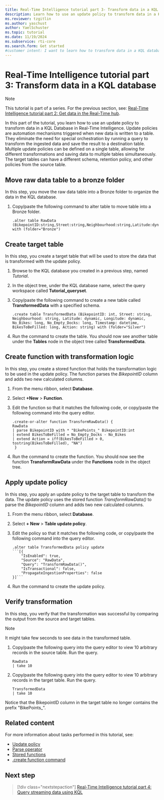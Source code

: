 ```yaml
---
title: Real-Time Intelligence tutorial part 3- Transform data in a KQL Database
description: Learn how to use an update policy to transform data in a KQL Database in Real-Time Intelligence.
ms.reviewer: tzgitlin
ms.author: yaschust
author: YaelSchuster
ms.topic: tutorial
ms.date: 11/19/2024
ms.subservice: rti-core
ms.search.form: Get started
#customer intent: I want to learn how to transform data in a KQL database in Real-Time Intelligence.
---
```

# Real-Time Intelligence tutorial part 3: Transform data in a KQL database

> [!NOTE]
> This tutorial is part of a series. For the previous section, see: [Real-Time Intelligence tutorial part 2: Get data in the Real-Time hub](tutorial-2-get-real-time-events.md).

In this part of the tutorial, you learn how to use an update policy to transform data in a KQL Database in Real-Time Intelligence. Update policies are automation mechanisms triggered when new data is written to a table. They eliminate the need for special orchestration by running a query to transform the ingested data and save the result to a destination table. Multiple update policies can be defined on a single table, allowing for different transformations and saving data to multiple tables simultaneously. The target tables can have a different schema, retention policy, and other policies from the source table.

## Move raw data table to a bronze folder

In this step, you move the raw data table into a Bronze folder to organize the data in the KQL database.

1. Copy/paste the following command to alter table to move table into a Bronze folder.

    ```kusto
    .alter table RawData (BikepointID:string,Street:string,Neighbourhood:string,Latitude:dynamic,Longitude:dynamic,No_Bikes:long,No_Empty_Docks:long,Timestamp:datetime) with (folder="Bronze")
    ```

## Create target table

In this step, you create a target table that will be used to store the data that is transformed with the update policy.

1. Browse to the KQL database you created in a previous step, named *Tutorial*.
1. In the object tree, under the KQL database name, select the query workspace called **Tutorial_queryset**.
1. Copy/paste the following command to create a new table called **TransformedData** with a specified schema.

    ```kusto
    .create table TransformedData (BikepointID: int, Street: string, Neighbourhood: string, Latitude: dynamic, Longitude: dynamic, No_Bikes: long, No_Empty_Docks: long, Timestamp: datetime, BikesToBeFilled: long, Action: string) with (folder="Silver")
    ```

1. Run the command to create the table.
    You should now see another table under the **Tables** node in the object tree called **TransformedData**.

## Create function with transformation logic

In this step, you create a stored function that holds the transformation logic to be used in the update policy. The function parses the *BikepointID* column and adds two new calculated columns.

1. From the menu ribbon, select **Database**.
1. Select **+New** > **Function**.

1. Edit the function so that it matches the following code, or copy/paste the following command into the query editor.

    ```kusto
    .create-or-alter function TransformRawData() {
    RawData
    | parse BikepointID with * "BikePoints_" BikepointID:int
    | extend BikesToBeFilled = No_Empty_Docks - No_Bikes
    | extend Action = iff(BikesToBeFilled > 0, tostring(BikesToBeFilled), "NA")
     }
    ```

1. Run the command to create the function.
    You should now see the function **TransformRawData** under the **Functions** node in the object tree.

## Apply update policy

In this step, you apply an update policy to the target table to transform the data. The update policy uses the stored function *TransformRawData()* to parse the *BikepointID* column and adds two new calculated columns.

1. From the menu ribbon, select **Database**.
1. Select **+ New** > **Table update policy**.
1. Edit the policy so that it matches the following code, or copy/paste the following command into the query editor.

    ~~~kusto
    .alter table TransformedData policy update
    ```[{
        "IsEnabled": true,
        "Source": "RawData",
        "Query": "TransformRawData()",
        "IsTransactional": false,
        "PropagateIngestionProperties": false
    }]```
    ~~~

1. Run the command to create the update policy.  

## Verify transformation

In this step, you verify that the transformation was successful by comparing the output from the source and target tables.

> [!NOTE]
> It might take few seconds to see data in the transformed table.

1. Copy/paste the following query into the query editor to view 10 arbitrary records in the source table. Run the query.

    ```kusto
    RawData
    | take 10
    ```

1. Copy/paste the following query into the query editor to view 10 arbitrary records in the target table. Run the query.

    ```kusto
    TransformedData
    | take 10
    ```

Notice that the BikepointID column in the target table no longer contains the prefix "BikePoints_".

## Related content

For more information about tasks performed in this tutorial, see:

* [Update policy](/kusto/management/update-policy?view=microsoft-fabric&preserve-view=true)
* [Parse operator](/kusto/query/parse-operator?view=microsoft-fabric&preserve-view=true)
* [Stored functions](/kusto/query/schema-entities/stored-functions?view=microsoft-fabric&preserve-view=true)
* [.create function command](/kusto/management/create-function?view=microsoft-fabric&preserve-view=true)

## Next step

> [!div class="nextstepaction"]
> [Real-Time Intelligence tutorial part 4: Query streaming data using KQL](tutorial-4-query-data.md)
